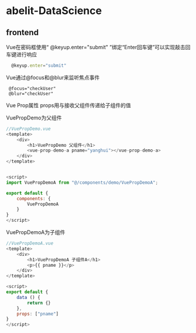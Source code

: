 # abelit-DataScience

## frontend
Vue在密码框使用“ @keyup.enter="submit" ”绑定“Enter回车键”可以实现敲击回车键进行响应
```javascript
  @keyup.enter="submit"
```

Vue通过@focus和@blur来监听焦点事件
```
 @focus="checkUser"
 @blur="checkUser"
```

Vue Prop属性
props用与接收父组件传递给子组件的值

VuePropDemo为父组件
```javascript
//VuePropDemo.vue
<template>
    <div>
        <h1>VuePropDemo 父组件</h1>
        <vue-prop-demo-a pname="yanghui"></vue-prop-demo-a>
    </div>
</template>


<script>
import VuePropDemoA from "@/components/demo/VuePropDemoA";

export default {
    components: {
        VuePropDemoA
    }
}
</script>
```

VuePropDemoA为子组件
```javascript
//VuePropDemoA.vue
<template>
    <div>
        <h1>VuePropDemoA 子组件A</h1>
        <p>{{ pname }}</p>
    </div>
</template>

<script>
export default {
    data () {
        return {}
    },
    props: ["pname"]
}
</script>
```
